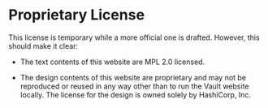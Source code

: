 # Proprietary License

This license is temporary while a more official one is drafted. However,
this should make it clear:

* The text contents of this website are MPL 2.0 licensed.

* The design contents of this website are proprietary and may not be reproduced
  or reused in any way other than to run the Vault website locally. The license
  for the design is owned solely by HashiCorp, Inc.
